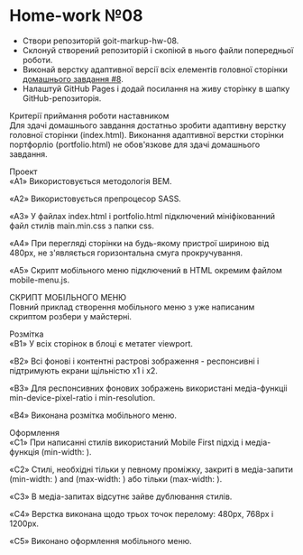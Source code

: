 # Home-work №08
<ul>
<li>Створи репозиторій goit-markup-hw-08.</li>
<li>Склонуй створений репозиторій і скопіюй в нього файли попередньої роботи.</li>
<li>Виконай верстку адаптивної версії всіх елементів головної сторінки <a href="https://www.figma.com/file/oh7xnucVIYSSAGgFlPozHQ/Web-Studio-(Version-2.1)-(Copy)?type=design&node-id=3-7653&t=nK74D7Qtr7DTly23-0">домашнього завдання #8</a>.</li>
<li>Налаштуй GitHub Pages і додай посилання на живу сторінку в шапку GitHub-репозиторія.</li>
</ul>  
Критерії приймання роботи наставником <br>
Для здачі домашнього завдання достатньо зробити адаптивну верстку головної сторінки (index.html). Виконання адаптивної верстки сторінки портфорліо (portfolio.html) не обов'язкове для здачі домашнього завдання.

Проект <br>
«A1» Використовується методологія BEM.

«A2» Використовується препроцесор SASS.

«A3» У файлах index.html і portfolio.html підключений мініфікованний файл стилів main.min.css з папки css.

«A4» При перегляді сторінки на будь-якому пристрої шириною від 480px, не з'являється горизонтальна смуга прокручування.

«A5» Скрипт мобільного меню підключений в HTML окремим файлом mobile-menu.js.<br>

СКРИПТ МОБІЛЬНОГО МЕНЮ <br>
Повний приклад створення мобільного меню з уже написаним скриптом розбери у майстерні.

Розмітка <br>
«B1» У всіх сторінок в блоці <head> є метатег viewport.

«B2» Всі фонові і контентні растрові зображення - респонсивні і підтримують екрани щільністю x1 і x2.

«B3» Для респонсивних фонових зображень використані медіа-функціі min-device-pixel-ratio і min-resolution.

«B4» Виконана розмітка мобільного меню.

Оформлення <br>
«C1» При написанні стилів використаний Mobile First підхід і медіа-функція (min-width: ).

«C2» Стилі, необхідні тільки у певному проміжку, закриті в медіа-запити (min-width: ) and (max-width: ) або тільки (max-width: ).

«C3» В медіа-запитах відсутнє зайве дублювання стилів.

«C4» Верстка виконана щодо трьох точок перелому: 480px, 768px і 1200px.

«C5» Виконано оформлення мобільного меню.
